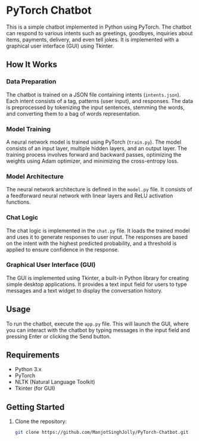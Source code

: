 # PyTorch Chatbot

This is a simple chatbot implemented in Python using PyTorch. The chatbot can respond to various intents such as greetings, goodbyes, inquiries about items, payments, delivery, and even tell jokes. It is implemented with a graphical user interface (GUI) using Tkinter.

## How It Works

### Data Preparation

The chatbot is trained on a JSON file containing intents (`intents.json`). Each intent consists of a tag, patterns (user input), and responses. The data is preprocessed by tokenizing the input sentences, stemming the words, and converting them to a bag of words representation.

### Model Training

A neural network model is trained using PyTorch (`train.py`). The model consists of an input layer, multiple hidden layers, and an output layer. The training process involves forward and backward passes, optimizing the weights using Adam optimizer, and minimizing the cross-entropy loss.

### Model Architecture

The neural network architecture is defined in the `model.py` file. It consists of a feedforward neural network with linear layers and ReLU activation functions.

### Chat Logic

The chat logic is implemented in the `chat.py` file. It loads the trained model and uses it to generate responses to user input. The responses are based on the intent with the highest predicted probability, and a threshold is applied to ensure confidence in the response.

### Graphical User Interface (GUI)

The GUI is implemented using Tkinter, a built-in Python library for creating simple desktop applications. It provides a text input field for users to type messages and a text widget to display the conversation history.

## Usage

To run the chatbot, execute the `app.py` file. This will launch the GUI, where you can interact with the chatbot by typing messages in the input field and pressing Enter or clicking the Send button.

## Requirements

- Python 3.x
- PyTorch
- NLTK (Natural Language Toolkit)
- Tkinter (for GUI)

## Getting Started

1. Clone the repository:

   ```bash
   git clone https://github.com/ManjotSinghJolly/PyTorch-Chatbot.git
   ```
